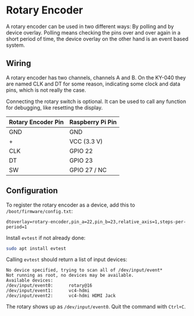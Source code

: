 Rotary Encoder
==============

A rotary encoder can be used in two different ways: By polling and by device overlay. Polling means checking the pins
over and over again in a short period of time, the device overlay on the other hand is an event based system.

## Wiring

A rotary encoder has two channels, channels A and B. On the KY-040 they are named CLK and DT for some reason, indicating
some clock and data pins, which is not really the case.

Connecting the rotary switch is optional. It can be used to call any function for debugging, like resetting the display.

| Rotary Encoder Pin | Raspberry Pi Pin |
|--------------------|------------------|
| GND                | GND              |
| +                  | VCC (3.3 V)      |
| CLK                | GPIO 22          |
| DT                 | GPIO 23          |
| SW                 | GPIO 27 / NC     |

## Configuration

To register the rotary encoder as a device, add this to `/boot/firmware/config.txt`:

```
dtoverlay=rotary-encoder,pin_a=22,pin_b=23,relative_axis=1,steps-per-period=1
```

Install ``evtest`` if not already done:
```bash
sudo apt install evtest
```

Calling ``evtest`` should return a list of input devices:
```
No device specified, trying to scan all of /dev/input/event*
Not running as root, no devices may be available.
Available devices:
/dev/input/event0:      rotary@16
/dev/input/event1:      vc4-hdmi
/dev/input/event2:      vc4-hdmi HDMI Jack
```

The rotary shows up as ``/dev/input/event0``. Quit the command with ``Ctrl+C``.
